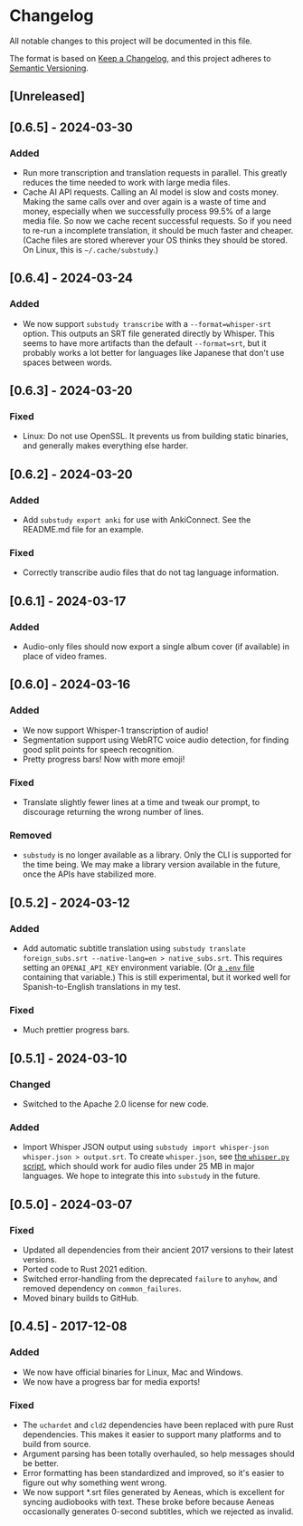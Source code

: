 # Changelog

All notable changes to this project will be documented in this file.

The format is based on [Keep a Changelog](https://keepachangelog.com/en/1.1.0/), and this project adheres to [Semantic Versioning](https://semver.org/spec/v2.0.0.html).

## [Unreleased]

## [0.6.5] - 2024-03-30

### Added

- Run more transcription and translation requests in parallel. This greatly reduces the time needed to work with large media files.
- Cache AI API requests. Calling an AI model is slow and costs money. Making the same calls over and over again is a waste of time and money,
especially when we successfully process 99.5% of a large media file. So now we cache recent successful requests. So if you need to re-run a incomplete translation, it should be much faster and cheaper. (Cache files are stored wherever your OS thinks they should be stored. On Linux, this is `~/.cache/substudy`.)

## [0.6.4] - 2024-03-24

### Added

- We now support `substudy transcribe` with a `--format=whisper-srt` option. This outputs an SRT file generated directly by Whisper. This seems to have more artifacts than the default `--format=srt`, but it probably works a lot better for languages like Japanese that don't use spaces between words.

## [0.6.3] - 2024-03-20

### Fixed

- Linux: Do not use OpenSSL. It prevents us from building static binaries, and generally makes everything else harder.

## [0.6.2] - 2024-03-20

### Added

- Add `substudy export anki` for use with AnkiConnect. See the README.md file for an example.

### Fixed

- Correctly transcribe audio files that do not tag language information.

## [0.6.1] - 2024-03-17

### Added

- Audio-only files should now export a single album cover (if available) in place of video frames.

## [0.6.0] - 2024-03-16

### Added

- We now support Whisper-1 transcription of audio!
- Segmentation support using WebRTC voice audio detection, for finding good split points for speech recognition.
- Pretty progress bars! Now with more emoji!

### Fixed

- Translate slightly fewer lines at a time and tweak our prompt, to discourage returning the wrong number of lines.

### Removed

- `substudy` is no longer available as a library. Only the CLI is supported for the time being. We may make a library version available in the future, once the APIs have stabilized more.

## [0.5.2] - 2024-03-12

### Added

- Add automatic subtitle translation using `substudy translate foreign_subs.srt --native-lang=en > native_subs.srt`. This requires setting an `OPENAI_API_KEY` environment variable. (Or [a `.env` file](https://crates.io/crates/dotenv) containing that variable.) This is still experimental, but it worked well for Spanish-to-English translations in my test.

### Fixed

- Much prettier progress bars.

## [0.5.1] - 2024-03-10

### Changed

- Switched to the Apache 2.0 license for new code.

### Added

- Import Whisper JSON output using `substudy import whisper-json whisper.json > output.srt`. To create `whisper.json`, see [the `whisper.py` script](https://github.com/emk/subtitles-rs/blob/a7f9f03bdf45ea22550b9abe311bb473dd449cc3/python-experiments/whisper.py), which should work for audio files under 25 MB in major languages. We hope to integrate this into `substudy` in the future.

## [0.5.0] - 2024-03-07

### Fixed

- Updated all dependencies from their ancient 2017 versions to their latest versions.
- Ported code to Rust 2021 edition.
- Switched error-handling from the deprecated `failure` to `anyhow`, and removed dependency on `common_failures`.
- Moved binary builds to GitHub.

## [0.4.5] - 2017-12-08

### Added

- We now have official binaries for Linux, Mac and Windows.
- We now have a progress bar for media exports!

### Fixed

- The `uchardet` and `cld2` dependencies have been replaced with pure Rust dependencies. This makes it easier to support many platforms and to build from source.
- Argument parsing has been totally overhauled, so help messages should be better.
- Error formatting has been standardized and improved, so it's easier to figure out why something went wrong.
- We now support *.srt files generated by Aeneas, which is excellent for syncing audiobooks with text. These broke before because Aeneas occasionally generates 0-second subtitles, which we rejected as invalid.

